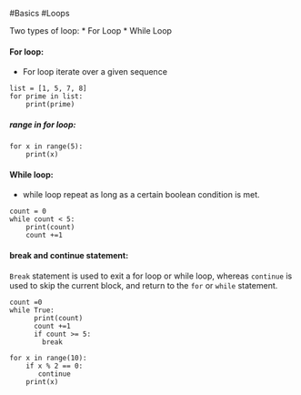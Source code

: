 #Basics #Loops 

Two types of loop:
	* For Loop
	* While Loop

#### For loop:
* For loop iterate over a given sequence
```
list = [1, 5, 7, 8]
for prime in list:
    print(prime)
```

##### range in for loop:
```
for x in range(5):
    print(x)
```


#### While loop:
* while loop repeat as long as a certain boolean condition is met.
```
count = 0
while count < 5:
    print(count)
    count +=1
```

#### break and continue statement:

`Break` statement is used to exit a for loop or while loop, whereas `continue` is used to skip the current block, and return to the `for` or `while` statement.
```
count =0
while True:
      print(count)
      count +=1
      if count >= 5:
        break

for x in range(10):
    if x % 2 == 0:
       continue
    print(x)
```